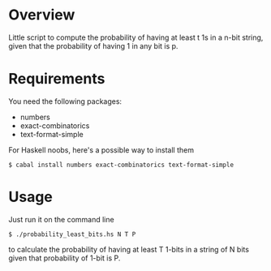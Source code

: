 # Overview

Little script to compute the probability of having at least t 1s in a
n-bit string, given that the probability of having 1 in any bit is p.

# Requirements

You need the following packages:

* numbers
* exact-combinatorics
* text-format-simple

For Haskell noobs, here's a possible way to install them

```
$ cabal install numbers exact-combinatorics text-format-simple
```

# Usage

Just run it on the command line

```
$ ./probability_least_bits.hs N T P
```

to calculate the probability of having at least T 1-bits in a string
of N bits given that probability of 1-bit is P.

